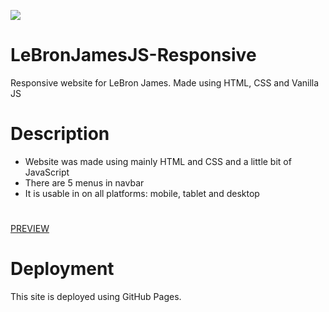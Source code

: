 ![](https://media.giphy.com/media/e2Fi4FJyAJfQygGgdD/giphy.gif)

# LeBronJamesJS-Responsive
Responsive website for LeBron James. Made using HTML, CSS and Vanilla JS
# Description
* Website was made using mainly HTML and CSS and a little bit of JavaScript
* There are 5 menus in navbar
* It is usable in on all platforms: mobile, tablet and desktop
#
[PREVIEW](https://samedskulj.github.io/LeBronJamesJS-Responsive/)

# Deployment

This site is deployed using GitHub Pages.
